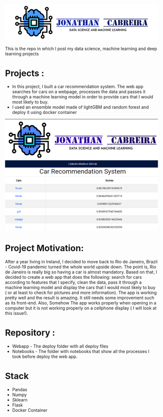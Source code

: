 
![](deploy/static/images/CabreiraLogo.png)


This is the repo in which I post my data science, machine learning and deep learning projects
# Projects :
 - In this project, I built a car recommendation system. The web app searches for cars on a webpage, processes the data and passes it through a machine learning model in order to provide cars that I would most likely to buy. 
 - I used an ensemble model made of lightGBM and random forest and deploy it using docker container
 
  	


<p align="center">
  <img  src="deploy/static/images/car_rec.png">
</p>

# Project Motivation:

After a year living in Ireland, I decided to move back to Rio de Janeiro, Brazil - Covid-19 pandemic turned the whole world upside down. The point is, Rio de Janeiro is really big so having a car is almost mandatory. Based on that, I decided to create a web app that does the following: search for cars according to features that I specify, clean the data, pass it through a machine learning model and display the cars that I would most likely to buy ( or at least to check for pictures and more information). The app is working pretty well and the result is amazing. It still needs some improvement such as its front-end. Also, Somehow The app works properly when opening in a computer but it is not working properly on a cellphone display ( I will look at this issue!). 


# Repository :
- Webapp - The deploy folder with all deploy files
- Notebooks - The folder with notebooks that show all the processes I took before deploy the web app.


# Stack 

- Pandas
- Numpy
- Sklearn
- Flask
- Docker Container





